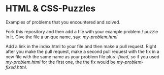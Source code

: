 # HTML & CSS-Puzzles
Examples of problems that you encountered and solved.

Fork this repository and then add a file with your example problem / puzzle in it. Give the file a unique name, say: *my-problem.html*

Add a link in the index.html to your file and then make a pull request. Right after you make the pull request, make a second pull request with the fix in a new file with the same name as your problem file plus *-fixed*, so if you used *my-problem.html* for the first one, the the fix would be *my-problem-fixed.html*.
